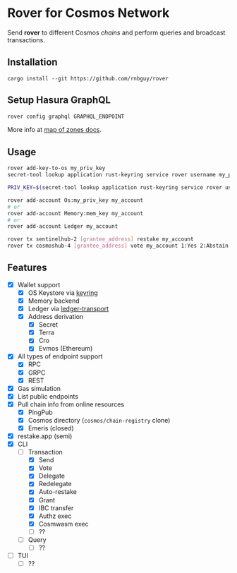 # Rover for Cosmos Network

Send **rover** to different Cosmos _chains_ and perform queries and broadcast transactions.

## Installation

```
cargo install --git https://github.com/rnbguy/rover
```

## Setup Hasura GraphQL

```sh
rover config graphql GRAPHQL_ENDPOINT
```

More info at [map of zones docs](https://docs.mapofzones.com/graphql.html).

## Usage

```sh
rover add-key-to-os my_priv_key
secret-tool lookup application rust-keyring service rover username my_priv_key
```

```sh
PRIV_KEY=$(secret-tool lookup application rust-keyring service rover username my_priv_key) cargo install --release
```

```sh
rover add-account Os:my_priv_key my_account
# or
rover add-account Memory:mem_key my_account
# or
rover add-account Ledger my_account
```

```sh
rover tx sentinelhub-2 [grantee_address] restake my_account
rover tx cosmoshub-4 [grantee_address] vote my_account 1:Yes 2:Abstain 3:No
```

## Features

- [x] Wallet support
  - [x] OS Keystore via [keyring](https://lib.rs/crates/keyring)
  - [x] Memory backend
  - [x] Ledger via [ledger-transport](https://lib.rs/crates/ledger-transport)
  - [x] Address derivation
    - [x] Secret
    - [x] Terra
    - [x] Cro
    - [x] Evmos (Ethereum)
- [x] All types of endpoint support
  - [x] RPC
  - [x] GRPC
  - [x] REST
- [x] Gas simulation
- [x] List public endpoints
- [x] Pull chain info from online resources
  - [x] PingPub
  - [x] Cosmos directory (`cosmos/chain-registry` clone)
  - [x] Emeris (closed)
- [x] restake.app (semi)
- [x] CLI
  - [ ] Transaction
    - [x] Send
    - [x] Vote
    - [x] Delegate
    - [x] Redelegate
    - [x] Auto-restake
    - [x] Grant
    - [x] IBC transfer
    - [x] Authz exec
    - [x] Cosmwasm exec
    - [ ] ??
  - [ ] Query
    - [ ] ??
- [ ] TUI
  - [ ] ??
